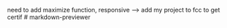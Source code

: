 need to add maximize function, responsive --> add my project to fcc to get certif
#   m a r k d o w n - p r e v i e w e r 
 
 
